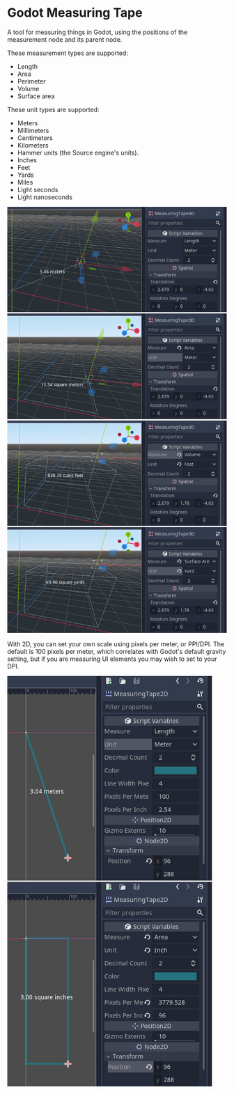 # Godot Measuring Tape

A tool for measuring things in Godot, using the positions of the measurement node and its parent node.

These measurement types are supported:

* Length
* Area
* Perimeter
* Volume
* Surface area

These unit types are supported:

* Meters
* Millimeters
* Centimeters
* Kilometers
* Hammer units (the Source engine's units).
* Inches
* Feet
* Yards
* Miles
* Light seconds
* Light nanoseconds

![3d-1](screenshots/3d-1.png)
![3d-2](screenshots/3d-2.png)
![3d-3](screenshots/3d-3.png)
![3d-4](screenshots/3d-4.png)

With 2D, you can set your own scale using pixels per meter, or PPI/DPI. The
default is 100 pixels per meter, which correlates with Godot's default gravity
setting, but if you are measuring UI elements you may wish to set to your DPI.

![2d-1](screenshots/2d-1.png)
![2d-2](screenshots/2d-2.png)
